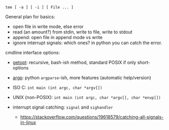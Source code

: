
`tee [ -a ] [ -i ] [ File ... ]`

General plan for basics:
- open file in write mode, else error
- read (an amount?) from stdin, write to file, write to stdout
- append: open file in append mode vs write
- ignore interrupt signals: which ones? in python you can catch the error.

cmdline interface options:
- [getopt](https://www.gnu.org/software/libc/manual/html_node/Getopt.html): recursive, bash-ish method, standard POSIX if only short-options
- [argp](https://www.gnu.org/software/libc/manual/html_node/Argp.html): python `argparse`-ish, more features (automatic help/version)
- ISO C: `int main (int argc, char *argv[])`
- UNIX (non-POSIX): `int main (int argc, char *argv[], char *envp[])`

- interrupt signal catching: `signal` and `sighandler`
  - https://stackoverflow.com/questions/19618579/catching-all-signals-in-linux